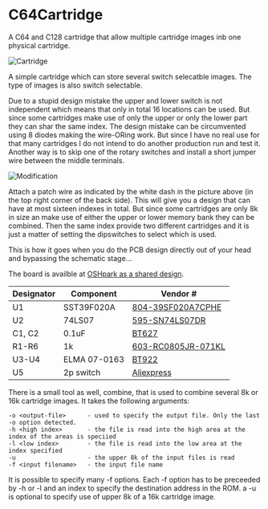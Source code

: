 # C64Cartridge
A C64 and C128 cartridge that allow multiple cartridge images inb one physical cartridge.

![Cartridge](http://i.imgur.com/pkQG7xn.png)


A simple cartridge which can store several switch selecatble images. The type of images is also switch selectable.

Due to a stupid design mistake the upper and lower switch is not independent which means that only in total 16 locations can be used. But since some cartridges make use of only the upper or only the lower part they can shar the same index.
The design mistake can be circumvented using 8 diodes making the wire-ORing work. But since I have no real use for that many cartridges I do not intend to do another production run and test it. Another way is to skip one of the rotary switches and install a short jumper wire between the middle terminals.

![Modification](http://i.imgur.com/1ToQ6ZJ.png)

Attach a patch wire as indicated by the white dash in the picture above (in the top right corner of the back side). This will give you a design that can have at most sixteen indexes in total. But since some cartridges are only 8k in size an make use of either the upper or lower memory bank they can be combined. Then the same index provide two different cartridges and it is just a matter of setting the dipswitches to select which is used. 

This is how it goes when you do the PCB design directly out of your head and bypassing the schematic stage...

The board is availble at [OSHpark as a shared design](https://oshpark.com/shared_projects/bvZLwrlV). 

|  Designator |  Component | Vendor  #  |
|-------------|------------|------------|
|     U1      | SST39F020A |[804-39SF020A7CPHE](http://www.mouser.se/Search/ProductDetail.aspx?R=SST39SF020A-70-4C-PHE)|
|     U2      |   74LS07   |[595-SN74LS07DR](http://www.mouser.se/Search/ProductDetail.aspx?R=SN74LS07DR)|
|   C1, C2    |   0.1uF    | [BT627](http://www.bde.se/skat11_1.pdf)|
|  R1-R6      |  1k        |[603-RC0805JR-071KL](http://www.mouser.se/Search/ProductDetail.aspx?R=RC0805JR-071KL)|
|  U3-U4      | ELMA 07-0163|[BT922](http://www.bde.se/skat11_1.pdf)|
|  U5         | 2p switch  | [Aliexpress](https://www.aliexpress.com/item/10PCS-Lot-DIP-Switch-2-Way-2-54mm-Toggle-Switch-Red-Snap-Switch-Wholesale-Electronic/32505856138.html?spm=2114.13010608.0.0.X1ZaV7)|


There is a small tool as well, combine, that is used to combine several 8k or 16k cartridge images. It takes the following arguments:
```
-o <output-file>      - used to specify the output file. Only the last -o option detected.
-h <high index>       - the file is read into the high area at the index of the areas is speciied
-l <low index>        - the file is read into the low area at the index specified
-u                    - the upper 8k of the input files is read
-f <input filename>   - the input file name
```
It is possible to specify many -f options. Each -f option has to be preceeded by -h or -l and an index to specify the destination address in the ROM. a -u is optional to specify use of upper 8k of a 16k cartridge image.



